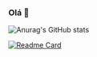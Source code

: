 ### Olá 👋

![Anurag's GitHub stats](https://github-readme-stats.vercel.app/api?username=yuri-barbosa21&show_icons=true&theme=tokyonight)

[![Readme Card](https://github-readme-stats.vercel.app/api/pin/?username=yuri-barbosa21&repo=github-readme-stats)](https://github.com/yuri-barbosa21/github-readme-stats)
